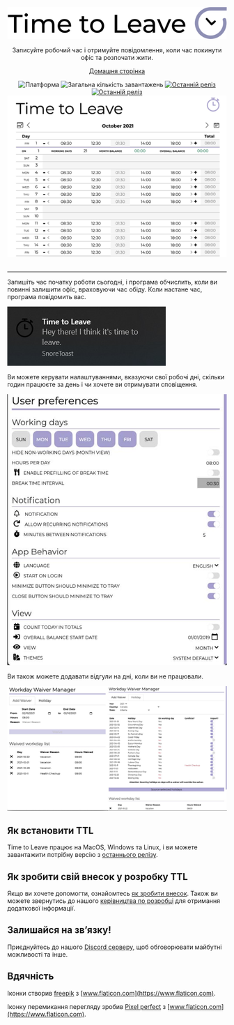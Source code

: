 <div align="center">
  <img src="../../assets/timetoleave.png" alt="Time to Leave Logo">

  <p>Записуйте робочий час і отримуйте повідомлення, коли час покинути офіс та розпочати жити.</p>

[Домашня сторінка](https://timetoleave.app/)

<img src="https://img.shields.io/badge/platforms-Windows%20%7C%20MacOS%20%7C%20Linux-green" alt="Платформа">
<img src="https://img.shields.io/github/downloads/TTLApp/time-to-leave/total" alt="Загальна кількість завантажень">
<a href="https://github.com/TTLApp/time-to-leave/releases/latest"><img src="https://img.shields.io/github/v/release/TTLApp/time-to-leave" alt="Останній реліз"></a>
<a href="http://makeapullrequest.com/"><img src="https://img.shields.io/badge/PRs-welcome-purple" alt="Останній реліз"></a>

   <br/>

  <img src="../images/screenshot.jpg" alt="Скріншот інтерфейсу Time to Leave">

  <br/>

  <br/>
</div>

---

Запишіть час початку роботи сьогодні, і програма обчислить, коли ви повинні залишити офіс, враховуючи час обіду. Коли настане час, програма повідомить вас.

<img src="../images/notification.jpg" alt="Time to Leave Notification">

Ви можете керувати налаштуваннями, вказуючи свої робочі дні, скільки годин працюєте за день і чи хочете ви отримувати сповіщення.

<img src="../images/preferences.jpg" alt="Time to Leave Preferences">

Ви також можете додавати відгули на дні, коли ви не працювали.

<img src="../images/waiver_manager.jpg" alt="Time to Leave Waiver Manager">

## Як встановити TTL

Time to Leave працює на MacOS, Windows та Linux, і ви можете завантажити потрібну версію з [останнього релізу](https://github.com/TTLApp/time-to-leave/releases/latest).

## Як зробити свій внесок у розробку TTL

Якщо ви хочете допомогти, ознайомтесь [як зробити внесок](CONTRIBUTING.md).
Також ви можете звернутись до нашого [керівництва по розробці](DEVELOPMENT.md) для отримання додаткової інформації.

## Залишайся на звʼязку!

Приєднуйтесь до нашого [Discord серверу](https://discord.gg/P3KkEF5), щоб обговорювати майбутні можливості та інше.

## Вдячність

Іконки створив [freepik](https://www.flaticon.com/authors/freepik) з [www.flaticon.com](https://www.flaticon.com).

Іконку перемикання перегляду зробив [Pixel perfect](https://www.flaticon.com/authors/pixel-perfect) з [www.flaticon.com](https://www.flaticon.com).
